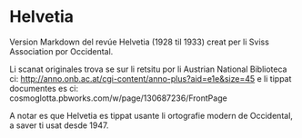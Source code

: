 # Helvetia
Version Markdown del revúe Helvetia (1928 til 1933) creat per li Sviss Association por Occidental.

Li scanat originales trova se sur li retsitu por li Austrian National Biblioteca ci: http://anno.onb.ac.at/cgi-content/anno-plus?aid=e1e&size=45 e li tippat documentes es ci: cosmoglotta.pbworks.com/w/page/130687236/FrontPage

A notar es que Helvetia es tippat usante li ortografie modern de Occidental, a saver ti usat desde 1947.
